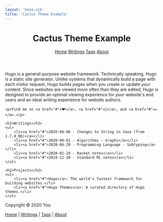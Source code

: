 ```yaml
---
layout: 'base.njk'
title: 'Cactus Theme Example'
---
```


<header>
    <h1>Cactus Theme Example</h1>
    <nav>
        <a href="/">Home</a>
        <a href="/writings">Writings</a>
        <a href="/tags">Tags</a>
        <a href="/about">About</a>
    </nav>
</header>

<div class="content">
    <p>Hugo is a general-purpose website framework. Technically speaking, Hugo is a static site generator. Unlike systems that dynamically build a page with each visitor request, Hugo builds pages when you create or update your content. Since websites are viewed more often than they are edited, Hugo is designed to provide an optimal viewing experience for your website's end users and an ideal writing experience for website authors.</p>

    <p>Find me on <a href="#">🐦</a>, <a href="#">📘</a>, and <a href="#">✉️</a>.</p>

    <h2>Writings</h2>
    <ul>
        <li><a href="#">2020-08-06 - Changes to String in Java (from 1.7.0_06)</a></li>
        <li><a href="#">2020-08-01 - Algorithms - Graphs</a></li>
        <li><a href="#">2020-04-29 - Programming Language - Subtyping</a></li>
        <li><a href="#">2020-02-29 - Racket notes</a></li>
        <li><a href="#">2019-12-30 - Standard ML notes</a></li>
    </ul>

    <h2>Projects</h2>
    <ul>
        <li><a href="#">Hugo</a>: The world's fastest framework for building websites.</li>
        <li><a href="#">Hugo Themes</a>: A curated directory of Hugo themes.</li>
    </ul>

</div>

<footer>
    <p>Copyright © 2020 You</p>
    <p><a href="/">Home</a> | <a href="/writings">Writings</a> | <a href="/tags">Tags</a> | <a href="/about">About</a></p>
</footer>
